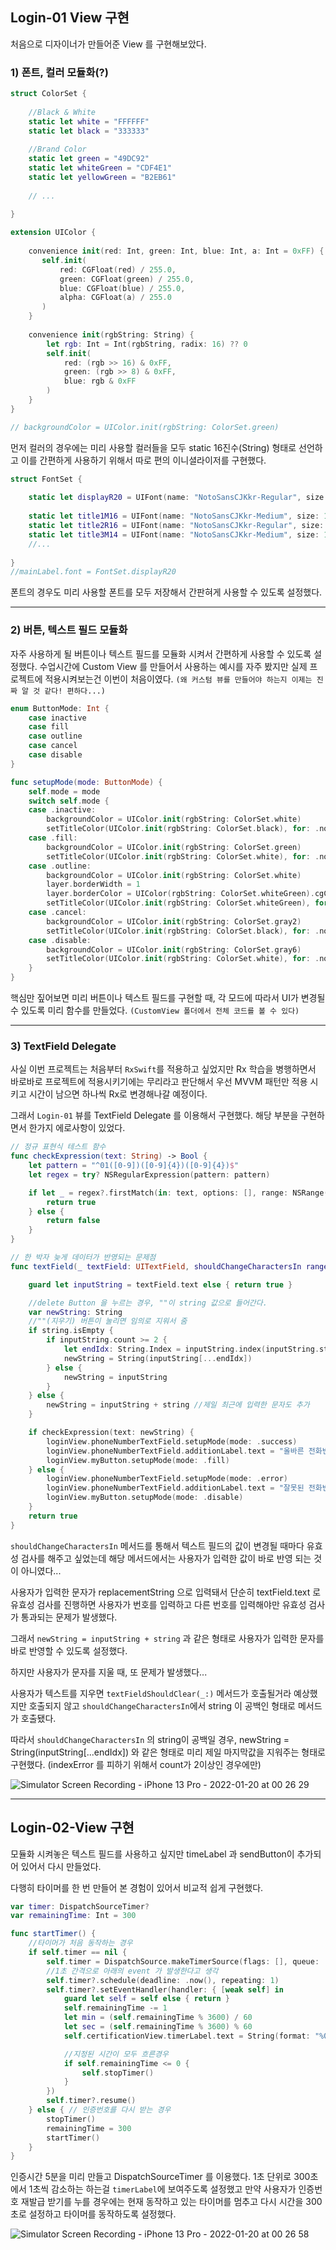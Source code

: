 ## Login-01 View 구현

처음으로 디자이너가 만들어준 View 를 구현해보았다.

### 1) 폰트, 컬러 모듈화(?)

```swift
struct ColorSet {
    
    //Black & White
    static let white = "FFFFFF"
    static let black = "333333"
    
    //Brand Color
    static let green = "49DC92"
    static let whiteGreen = "CDF4E1"
    static let yellowGreen = "B2EB61"
    
    // ...
    
}

extension UIColor {
    
    convenience init(red: Int, green: Int, blue: Int, a: Int = 0xFF) {
       self.init(
           red: CGFloat(red) / 255.0,
           green: CGFloat(green) / 255.0,
           blue: CGFloat(blue) / 255.0,
           alpha: CGFloat(a) / 255.0
       )
    }
    
    convenience init(rgbString: String) {
        let rgb: Int = Int(rgbString, radix: 16) ?? 0
        self.init(
            red: (rgb >> 16) & 0xFF,
            green: (rgb >> 8) & 0xFF,
            blue: rgb & 0xFF
        )
    }
}

// backgroundColor = UIColor.init(rgbString: ColorSet.green)
```

먼저 컬러의 경우에는 미리 사용할 컬러들을 모두 static 16진수(String) 형태로 선언하고 이를 간편하게 사용하기 위해서 따로 편의 이니셜라이저를 구현했다.

```swift
struct FontSet {
    
    static let displayR20 = UIFont(name: "NotoSansCJKkr-Regular", size: 20)
    
    static let title1M16 = UIFont(name: "NotoSansCJKkr-Medium", size: 16)
    static let title2R16 = UIFont(name: "NotoSansCJKkr-Regular", size: 16)
    static let title3M14 = UIFont(name: "NotoSansCJKkr-Medium", size: 14)
    //...
    
}
//mainLabel.font = FontSet.displayR20
```

폰트의 경우도 미리 사용할 폰트를 모두 저장해서 간판혀게 사용할 수 있도록 설정했다.

***

### 2) 버튼, 텍스트 필드 모듈화

자주 사용하게 될 버튼이나 텍스트 필드를 모듈화 시켜서 간편하게 사용할 수 있도록 설정했다. 수업시간에 Custom View 를 만들어서 사용하는 예시를 자주 봤지만 
실제 프로젝트에 적용시켜보는건 이번이 처음이였다. `(왜 커스텀 뷰를 만들어야 하는지 이제는 진짜 알 것 같다! 편하다...)`

```swift
enum ButtonMode: Int {
    case inactive
    case fill
    case outline
    case cancel
    case disable
}

func setupMode(mode: ButtonMode) {
    self.mode = mode
    switch self.mode {
    case .inactive:
        backgroundColor = UIColor.init(rgbString: ColorSet.white)
        setTitleColor(UIColor.init(rgbString: ColorSet.black), for: .normal)
    case .fill:
        backgroundColor = UIColor.init(rgbString: ColorSet.green)
        setTitleColor(UIColor.init(rgbString: ColorSet.white), for: .normal)
    case .outline:
        backgroundColor = UIColor.init(rgbString: ColorSet.white)
        layer.borderWidth = 1
        layer.borderColor = UIColor(rgbString: ColorSet.whiteGreen).cgColor
        setTitleColor(UIColor.init(rgbString: ColorSet.whiteGreen), for: .normal)
    case .cancel:
        backgroundColor = UIColor.init(rgbString: ColorSet.gray2)
        setTitleColor(UIColor.init(rgbString: ColorSet.black), for: .normal)
    case .disable:
        backgroundColor = UIColor.init(rgbString: ColorSet.gray6)
        setTitleColor(UIColor.init(rgbString: ColorSet.white), for: .normal)
    }
}
```

핵심만 짚어보면 미리 버튼이나 텍스트 필드를 구현할 때, 각 모드에 따라서 UI가 변경될 수 있도록 미리 함수를 만들었다. `(CustomView 폴더에서 전체 코드를 볼 수 있다)`

***

### 3) TextField Delegate

사실 이번 프로젝트는 처음부터 `RxSwift`를 적용하고 싶었지만 Rx 학습을 병행하면서 바로바로 프로젝트에 적용시키기에는 무리라고 판단해서 우선 MVVM 패턴만 적용 시키고 시간이 남으면
하나씩 Rx로 변경해나갈 예정이다. 

그래서 `Login-01` 뷰를 TextField Delegate 를 이용해서 구현했다. 해당 부분을 구현하면서 한가지 에로사항이 있었다.


```swift
// 정규 표현식 테스트 함수
func checkExpression(text: String) -> Bool {
    let pattern = "^01([0-9])([0-9]{4})([0-9]{4})$"
    let regex = try? NSRegularExpression(pattern: pattern)

    if let _ = regex?.firstMatch(in: text, options: [], range: NSRange(location: 0, length: text.count)) {
        return true
    } else {
        return false
    }
}

// 한 박자 늦게 데이터가 반영되는 문제점
func textField(_ textField: UITextField, shouldChangeCharactersIn range: NSRange, replacementString string: String) -> Bool {

    guard let inputString = textField.text else { return true }

    //delete Button 을 누르는 경우, ""이 string 값으로 들어간다.
    var newString: String
    //""(지우기) 버튼이 눌리면 임의로 지워서 줌
    if string.isEmpty {
        if inputString.count >= 2 {
            let endIdx: String.Index = inputString.index(inputString.startIndex, offsetBy: inputString.count - 2)
            newString = String(inputString[...endIdx])
        } else {
            newString = inputString
        }
    } else {
        newString = inputString + string //제일 최근에 입력한 문자도 추가
    }

    if checkExpression(text: newString) {
        loginView.phoneNumberTextField.setupMode(mode: .success)
        loginView.phoneNumberTextField.additionLabel.text = "올바른 전화번호 입니다"
        loginView.myButton.setupMode(mode: .fill)
    } else {
        loginView.phoneNumberTextField.setupMode(mode: .error)
        loginView.phoneNumberTextField.additionLabel.text = "잘못된 전화번호 입니다"
        loginView.myButton.setupMode(mode: .disable)
    }
    return true
}
```

`shouldChangeCharactersIn` 메서드를 통해서 텍스트 필드의 값이 변경될 때마다 유효성 검사를 해주고 싶었는데 해당 메서드에서는 사용자가 입력한 값이 바로 반영 되는 것이 아니였다...

사용자가 입력한 문자가 replacementString 으로 입력돼서 단순히 textField.text 로 유효성 검사를 진행하면 사용자가 번호를 입력하고 다른 번호를 입력해야만 유효성 검사가 통과되는 문제가 발생했다.

그래서 `newString = inputString + string` 과 같은 형태로 사용자가 입력한 문자를 바로 반영할 수 있도록 설정했다. 

하지만 사용자가 문자를 지울 때, 또 문제가 발생했다...

사용자가 텍스트를 지우면 `textFieldShouldClear(_:)` 메서드가 호출될거라 예상했지만 호출되지 않고 `shouldChangeCharactersIn`에서 string 이 공백인 형태로 메서드가 호출됐다.

따라서 `shouldChangeCharactersIn` 의 string이 공백일 경우, newString = String(inputString[...endIdx]) 와 같은 형태로 미리 제일 마지막값을 지워주는 형태로 구현했다.
(indexError 를 피하기 위해서 count가 2이상인 경우에만)

![Simulator Screen Recording - iPhone 13 Pro - 2022-01-20 at 00 26 29](https://user-images.githubusercontent.com/88618825/150162423-2d2e9855-cbea-4cef-9f65-837c7128a396.gif)

***

## Login-02-View 구현

모듈화 시켜놓은 텍스트 필드를 사용하고 싶지만 timeLabel 과 sendButton이 추가되어 있어서 다시 만들었다.

다행히 타이머를 한 번 만들어 본 경험이 있어서 비교적 쉽게 구현했다.

```swift
var timer: DispatchSourceTimer?
var remainingTime: Int = 300

func startTimer() {
    //타이머가 처음 동작하는 경우
    if self.timer == nil {
        self.timer = DispatchSource.makeTimerSource(flags: [], queue: .main)
        //1초 간격으로 아래의 event 가 발생한다고 생각
        self.timer?.schedule(deadline: .now(), repeating: 1)
        self.timer?.setEventHandler(handler: { [weak self] in
            guard let self = self else { return }
            self.remainingTime -= 1
            let min = (self.remainingTime % 3600) / 60
            let sec = (self.remainingTime % 3600) % 60
            self.certificationView.timerLabel.text = String(format: "%02d:%02d", min,sec)

            //지정된 시간이 모두 흐른경우
            if self.remainingTime <= 0 {
                self.stopTimer()
            }
        })
        self.timer?.resume()
    } else { // 인증번호를 다시 받는 경우
        stopTimer()
        remainingTime = 300
        startTimer()
    }
}
```

인증시간 5분을 미리 만들고 DispatchSourceTimer 를 이용했다. 1초 단위로 300초에서 1초씩 감소하는 하는걸 `timerLabel`에 보여주도록 설정했고 
만약 사용자가 인증번호 재발급 받기를 누를 경우에는 현재 동작하고 있는 타이머를 멈추고 다시 시간을 300초로 설정하고 타이머를 동작하도록 설정했다.

![Simulator Screen Recording - iPhone 13 Pro - 2022-01-20 at 00 26 58](https://user-images.githubusercontent.com/88618825/150172007-bfde05c5-a7ab-4f3f-a255-d9b1d35313d0.gif)

